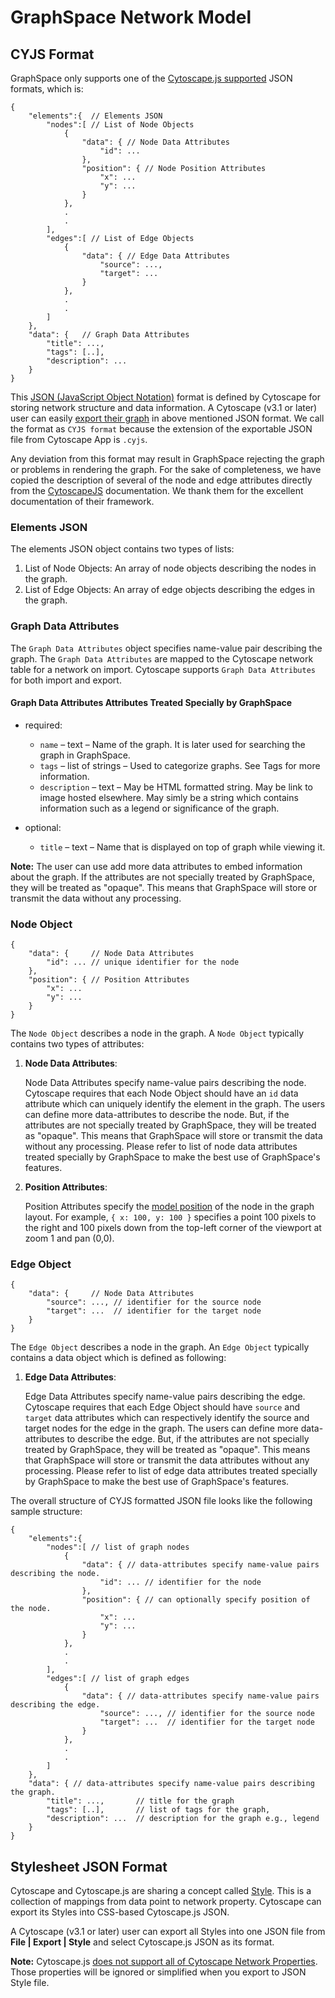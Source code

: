 # GraphSpace Network Model

## CYJS Format

GraphSpace only supports one of the [Cytoscape.js supported](http://js.cytoscape.org/#notation/elements-json) JSON formats, which is:
```
{
    "elements":{  // Elements JSON
        "nodes":[ // List of Node Objects
            {  
                "data": { // Node Data Attributes
                    "id": ...
                },
                "position": { // Node Position Attributes
                    "x": ...
                    "y": ...
                }
            }, 
            .
            .
        ],
        "edges":[ // List of Edge Objects
            {
                "data": { // Edge Data Attributes
                    "source": ..., 
                    "target": ...
                }
            }, 
            .
            .
        ]
    },
    "data": {   // Graph Data Attributes
        "title": ...,       
        "tags": [..],       
        "description": ... 
    }
}
```

This [JSON (JavaScript Object Notation)](http://www.json.org/) format is defined by Cytoscape for storing network structure and data information. A Cytoscape (v3.1 or later) user can easily [export their graph](http://manual.cytoscape.org/en/stable/Cytoscape.js_and_Cytoscape.html#export-network-and-table-to-cytoscape-js) in above mentioned JSON format. We call the format as `CYJS format` because the extension of the exportable JSON file from Cytoscape App is `.cyjs`.

Any deviation from this format may result in GraphSpace rejecting the graph or problems in rendering the graph. For the sake of completeness, we have copied the description of several of the node and edge attributes directly from the [CytoscapeJS](http://js.cytoscape.org/) documentation. We thank them for the excellent documentation of their framework.

### Elements JSON

The elements JSON object contains two types of lists:

1.  List of Node Objects: An array of node objects describing the nodes in the graph.
2.  List of Edge Objects: An array of edge objects describing the edges in the graph.

### Graph Data Attributes

The `Graph Data Attributes` object specifies name-value pair describing the graph. The `Graph Data Attributes` are mapped to the Cytoscape network table for a network on import. Cytoscape supports `Graph Data Attributes` for both import and export.

#### Graph Data Attributes Attributes Treated Specially by GraphSpace

- required:

    - `name` – text – Name of the graph. It is later used for searching the graph in GraphSpace.
    - `tags` – list of strings – Used to categorize graphs. See Tags for more information.
    - `description` – text – May be HTML formatted string. May be link to image hosted elsewhere. May simly be a string which contains information such as a legend or significance of the graph.
    
- optional:

    - `title` – text – Name that is displayed on top of graph while viewing it.
    
**Note:** The user can use add more data attributes to embed information about the graph. If the attributes are not specially treated by GraphSpace, they will be treated as "opaque". This means that GraphSpace will store or transmit the data without any processing.
    
### Node Object

```
{
    "data": {     // Node Data Attributes
        "id": ... // unique identifier for the node
    },
    "position": { // Position Attributes
        "x": ...
        "y": ...
    }
}           
```

The `Node Object` describes a node in the graph. A `Node Object` typically contains two types of attributes:

1. **Node Data Attributes**: 
    
    Node Data Attributes specify name-value pairs describing the node. Cytoscape requires that each Node Object should have an  `id` data attribute which can uniquely identify the element in the graph. The users can define more data-attributes to describe the node. But, if the attributes are not specially treated by GraphSpace, they will be treated as "opaque". This means that GraphSpace will store or transmit the data without any processing. Please refer to list of node data attributes treated specially by GraphSpace to make the best use of GraphSpace's features.
    
2. **Position Attributes**: 
    
    Position Attributes specify the [model position](http://js.cytoscape.org/#notation/position) of the node in the graph layout. For example, `{ x: 100, y: 100 }` specifies a point 100 pixels to the right and 100 pixels down from the top-left corner of the viewport at zoom 1 and pan (0,0).
    
### Edge Object

```
{
    "data": {     // Node Data Attributes
        "source": ..., // identifier for the source node
        "target": ...  // identifier for the target node
    }
}           
```

The `Edge Object` describes a node in the graph. An `Edge Object` typically contains a data object which is defined as following:

1. **Edge Data Attributes**: 
    
    Edge Data Attributes specify name-value pairs describing the edge. Cytoscape requires that each Edge Object should have  `source` and `target` data attributes which can respectively identify the source and target nodes for the edge in the graph. The users can define more data-attributes to describe the edge. But, if the attributes are not specially treated by GraphSpace, they will be treated as "opaque". This means that GraphSpace will store or transmit the data attributes without any processing. Please refer to list of edge data attributes treated specially by GraphSpace to make the best use of GraphSpace's features.
    
    
The overall structure of CYJS formatted JSON file looks like the following sample structure:
```
{
    "elements":{  
        "nodes":[ // list of graph nodes 
            {
                "data": { // data-attributes specify name-value pairs describing the node.
                    "id": ... // identifier for the node
                },
                "position": { // can optionally specify position of the node.
                    "x": ...
                    "y": ...
                }
            }, 
            .
            .
        ],
        "edges":[ // list of graph edges 
            {
                "data": { // data-attributes specify name-value pairs describing the edge.
                    "source": ..., // identifier for the source node
                    "target": ...  // identifier for the target node
                }
            }, 
            .
            .
        ]
    },
    "data": { // data-attributes specify name-value pairs describing the graph.
        "title": ...,       // title for the graph
        "tags": [..],       // list of tags for the graph,
        "description": ...  // description for the graph e.g., legend
    }
}
```

## Stylesheet JSON Format

Cytoscape and Cytoscape.js are sharing a concept called [Style](http://manual.cytoscape.org/en/stable/Cytoscape.js_and_Cytoscape.html#export-styles-to-cytoscape-js). This is a collection of mappings from data point to network property. Cytoscape can export its Styles into CSS-based Cytoscape.js JSON. 

A Cytoscape (v3.1 or later) user can export all Styles into one JSON file from **File | Export | Style** and select Cytoscape.js JSON as its format.

**Note:** Cytoscape.js [does not support all of Cytoscape Network Properties](
http://manual.cytoscape.org/en/stable/Cytoscape.js_and_Cytoscape.html#limitations). Those properties will be ignored or simplified when you export to JSON Style file.
